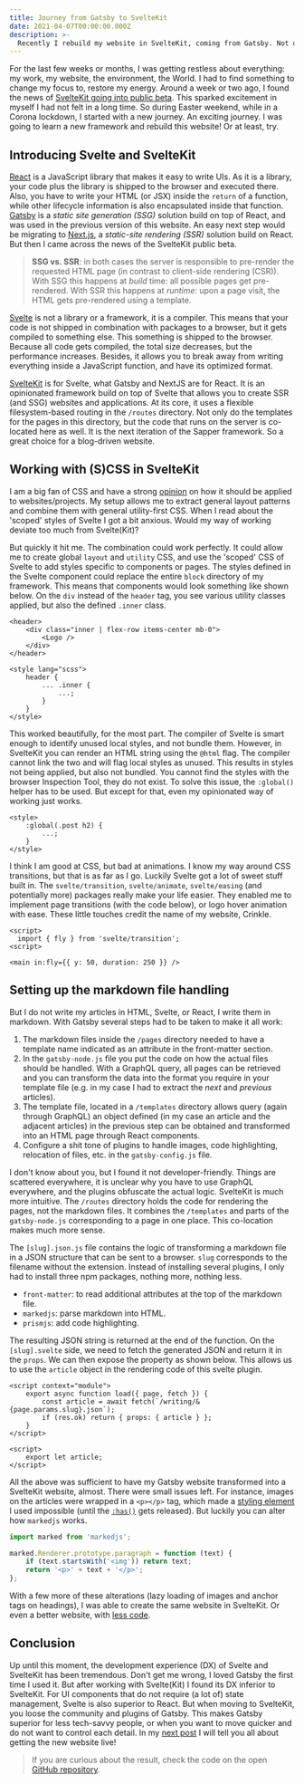 ```yaml
---
title: Journey from Gatsby to SvelteKit
date: 2021-04-07T00:00:00.000Z
description: >-
  Recently I rebuild my website in SvelteKit, coming from Gatsby. Not only did I had to learn a new framework/format, I also jumped the gun and moved from a stable environment to a public beta!
---
```


For the last few weeks or months, I was getting restless about everything: my work, my website, the environment, the World. I had to find something to change my focus to, restore my energy. Around a week or two ago, I found the news of [SvelteKit going into public beta](https://svelte.dev/blog/sveltekit-beta). This sparked excitement in myself I had not felt in a long time. So during Easter weekend, while in a Corona lockdown, I started with a new journey. An exciting journey. I was going to learn a new framework and rebuild this website! Or at least, try.

## Introducing Svelte and SvelteKit

[React](https://reactjs.org) is a JavaScript library that makes it easy to write UIs. As it is a library, your code plus the library is shipped to the browser and executed there. Also, you have to write your HTML (or JSX) inside the `return` of a function, while other lifecycle information is also encapsulated inside that function. [Gatsby](https://www.gatsbyjs.com/) is a _static site generation (SSG)_ solution build on top of React, and was used in the previous version of this website. An easy next step would be migrating to [Next.js](https://nextjs.org/), a _static-site rendering (SSR)_ solution build on React. But then I came across the news of the SvelteKit public beta.

> **SSG vs. SSR**: in both cases the server is responsible to pre-render the requested HTML page (in contrast to client-side rendering (CSR)). With SSG this happens at _build_ time: all possible pages get pre-rendered. With SSR this happens at _runtime_: upon a page visit, the HTML gets pre-rendered using a template.

[Svelte](https://svelte.dev/) is not a library or a framework, it is a compiler. This means that your code is not shipped in combination with packages to a browser, but it gets compiled to something else. This something is shipped to the browser. Because all code gets compiled, the total size decreases, but the performance increases. Besides, it allows you to break away from writing everything inside a JavaScript function, and have its optimized format.

[SvelteKit](https://kit.svelte.dev/) is for Svelte, what Gatsby and NextJS are for React. It is an opinionated framework build on top of Svelte that allows you to create SSR (and SSG) websites and applications. At its core, it uses a flexible filesystem-based routing in the `/routes` directory. Not only do the templates for the pages in this directory, but the code that runs on the server is co-located here as well. It is the next iteration of the Sapper framework. So a great choice for a blog-driven website.

## Working with (S)CSS in SvelteKit

I am a big fan of CSS and have a strong [opinion](https://github.com/kevtiq/lub-css) on how it should be applied to websites/projects. My setup allows me to extract general layout patterns and combine them with general utility-first CSS. When I read about the 'scoped' styles of Svelte I got a bit anxious. Would my way of working deviate too much from Svelte(Kit)?

But quickly it hit me. The combination could work perfectly. It could allow me to create global `layout` and `utility` CSS, and use the 'scoped' CSS of Svelte to add styles specific to components or pages. The styles defined in the Svelte component could replace the entire `block` directory of my framework. This means that components would look something like shown below. On the `div` instead of the `header` tag, you see various utility classes applied, but also the defined `.inner` class.

```svelte
<header>
	<div class="inner | flex-row items-center mb-0">
		<Logo />
	</div>
</header>

<style lang="scss">
	header {
		... .inner {
			...;
		}
	}
</style>
```

This worked beautifully, for the most part. The compiler of Svelte is smart enough to identify unused local styles, and not bundle them. However, in SvelteKit you can render an HTML string using the `@html` flag. The compiler cannot link the two and will flag local styles as unused. This results in styles not being applied, but also not bundled. You cannot find the styles with the browser Inspection Tool, they do not exist. To solve this issue, the `:global()` helper has to be used. But except for that, even my opinionated way of working just works.

```svelte
<style>
	:global(.post h2) {
		...;
	}
</style>
```

I think I am good at CSS, but bad at animations. I know my way around CSS transitions, but that is as far as I go. Luckily Svelte got a lot of sweet stuff built in. The `svelte/transition`, `svelte/animate`, `svelte/easing` (and potentially more) packages really make your life easier. They enabled me to implement page transitions (with the code below), or logo hover animation with ease. These little touches credit the name of my website, Crinkle.

```svelte
<script>
  import { fly } from 'svelte/transition';
<script>

<main in:fly={{ y: 50, duration: 250 }} />
```

## Setting up the markdown file handling

But I do not write my articles in HTML, Svelte, or React, I write them in markdown. With Gatsby several steps had to be taken to make it all work:

1. The markdown files inside the `/pages` directory needed to have a template name indicated as an attribute in the front-matter section.
2. In the `gatsby-node.js` file you put the code on how the actual files should be handled. With a GraphQL query, all pages can be retrieved and you can transform the data into the format you require in your template file (e.g. in my case I had to extract the _next_ and _previous_ articles).
3. The template file, located in a `/templates` directory allows query (again through GraphQL) an object defined (in my case an article and the adjacent articles) in the previous step can be obtained and transformed into an HTML page through React components.
4. Configure a shit tone of plugins to handle images, code highlighting, relocation of files, etc. in the `gatsby-config.js` file.

I don't know about you, but I found it not developer-friendly. Things are scattered everywhere, it is unclear why you have to use GraphQL everywhere, and the plugins obfuscate the actual logic. SvelteKit is much more intuitive. The `/routes` directory holds the code for rendering the pages, not the markdown files. It combines the `/templates` and parts of the `gatsby-node.js` corresponding to a page in one place. This co-location makes much more sense.

The `[slug].json.js` file contains the logic of transforming a markdown file in a JSON structure that can be sent to a browser. `slug` corresponds to the filename without the extension. Instead of installing several plugins, I only had to install three npm packages, nothing more, nothing less.

- `front-matter`: to read additional attributes at the top of the markdown file.
- `markedjs`: parse markdown into HTML.
- `prismjs`: add code highlighting.

The resulting JSON string is returned at the end of the function. On the `[slug].svelte` side, we need to fetch the generated JSON and return it in the `props`. We can then expose the property as shown below. This allows us to use the `article` object in the rendering code of this svelte plugin.

```svelte
<script context="module">
	export async function load({ page, fetch }) {
		const article = await fetch(`/writing/&{page.params.slug}.json`);
		if (res.ok) return { props: { article } };
	}
</script>

<script>
	export let article;
</script>
```

All the above was sufficient to have my Gatsby website transformed into a SvelteKit website, almost. There were small issues left. For instance, images on the articles were wrapped in a `<p></p>` tag, which made a [styling element](/writing/css-layout-patterns#dynamic-centered-layout) I used impossible (until the [`:has()`](https://drafts.csswg.org/selectors-4/#relational) gets released). But luckily you can alter how `markedjs` works.

```js
import marked from 'markedjs';

marked.Renderer.prototype.paragraph = function (text) {
	if (text.startsWith('<img')) return text;
	return '<p>' + text + '</p>';
};
```

With a few more of these alterations (lazy loading of images and anchor tags on headings), I was able to create the same website in SvelteKit. Or even a better website, with [less code](https://drafts.csswg.org/selectors-4/#relational).

## Conclusion

Up until this moment, the development experience (DX) of Svelte and SvelteKit has been tremendous. Don't get me wrong, I loved Gatsby the first time I used it. But after working with Svelte(Kit) I found its DX inferior to SvelteKit. For UI components that do not require (a lot of) state management, Svelte is also superior to React. But when moving to SvelteKit, you loose the community and plugins of Gatsby. This makes Gatsby superior for less tech-savvy people, or when you want to move quicker and do not want to control each detail. In my [next post](/writing/journey-from-gatsby-to-sveltekit-deployment) I will tell you all about getting the new website live!

> If you are curious about the result, check the code on the open [GitHub repository](https://github.com/kevtiq/crinkle.dev).
